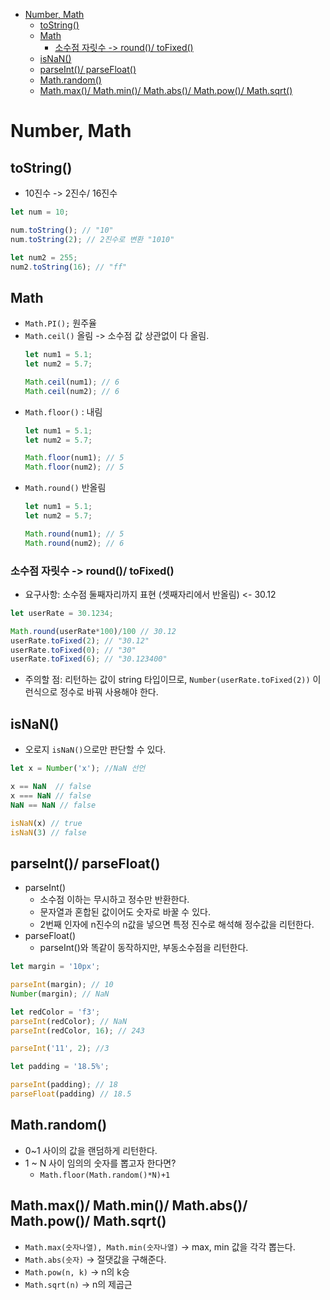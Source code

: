 <!-- TOC -->

- [Number, Math](#number-math)
  - [toString()](#tostring)
  - [Math](#math)
    - [소수점 자릿수 -\> round()/ toFixed()](#소수점-자릿수---round-tofixed)
  - [isNaN()](#isnan)
  - [parseInt()/ parseFloat()](#parseint-parsefloat)
  - [Math.random()](#mathrandom)
  - [Math.max()/ Math.min()/ Math.abs()/ Math.pow()/ Math.sqrt()](#mathmax-mathmin-mathabs-mathpow-mathsqrt)

<!-- /TOC -->


# Number, Math 
## toString() 
- 10진수 -> 2진수/ 16진수 
```js 
let num = 10; 

num.toString(); // "10"
num.toString(2); // 2진수로 변환 "1010"

let num2 = 255;
num2.toString(16); // "ff"
```

## Math 
- `Math.PI();` 원주율
- `Math.ceil()` 올림 -> 소수점 값 상관없이 다 올림.
    ```js
    let num1 = 5.1;
    let num2 = 5.7;

    Math.ceil(num1); // 6
    Math.ceil(num2); // 6
    ```
- `Math.floor()` : 내림 
    ```js
    let num1 = 5.1;
    let num2 = 5.7;

    Math.floor(num1); // 5
    Math.floor(num2); // 5
    ```
- `Math.round()` 반올림 
    ```js
    let num1 = 5.1;
    let num2 = 5.7;

    Math.round(num1); // 5
    Math.round(num2); // 6
    ```
### 소수점 자릿수 -> round()/ toFixed()
- 요구사항: 소수점 둘째자리까지 표현 (셋째자리에서 반올림) <- 30.12 
```js
let userRate = 30.1234;

Math.round(userRate*100)/100 // 30.12
userRate.toFixed(2); // "30.12"
userRate.toFixed(0); // "30"
userRate.toFixed(6); // "30.123400"
```
- 주의할 점: 리턴하는 값이 string 타입이므로, `Number(userRate.toFixed(2))` 이런식으로 정수로 바꿔 사용해야 한다. 

## isNaN()
- 오로지 `isNaN()`으로만 판단할 수 있다. 
```js
let x = Number('x'); //NaN 선언 

x == NaN  // false
x === NaN // false
NaN == NaN // false

isNaN(x) // true
isNaN(3) // false
```

## parseInt()/ parseFloat()
- parseInt()
  - 소수점 이하는 무시하고 정수만 반환한다. 
  - 문자열과 혼합된 값이어도 숫자로 바꿀 수 있다. 
  - 2번째 인자에 n진수의 n값을 넣으면 특정 진수로 해석해 정수값을 리턴한다. 
- parseFloat()
  - parseInt()와 똑같이 동작하지만, 부동소수점을 리턴한다. 
```js 
let margin = '10px';

parseInt(margin); // 10
Number(margin); // NaN

let redColor = 'f3';
parseInt(redColor); // NaN
parseInt(redColor, 16); // 243

parseInt('11', 2); //3

let padding = '18.5%';

parseInt(padding); // 18
parseFloat(padding) // 18.5
```

## Math.random() 
- 0~1 사이의 값을 랜덤하게 리턴한다. 
- 1 ~ N 사이 임의의 숫자를 뽑고자 한다면? 
  - `Math.floor(Math.random()*N)+1`
  
## Math.max()/ Math.min()/ Math.abs()/ Math.pow()/ Math.sqrt()
- `Math.max(숫자나열), Math.min(숫자나열)` -> max, min 값을 각각 뽑는다. 
- `Math.abs(숫자)` -> 절댓값을 구해준다. 
- `Math.pow(n, k)` -> n의 k승
- `Math.sqrt(n)` -> n의 제곱근